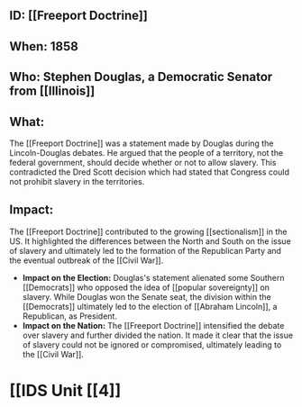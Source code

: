 ## ID: [[Freeport Doctrine]] 
## When: 1858

## Who: Stephen Douglas, a Democratic Senator from [[Illinois]] 
## What: 
The [[Freeport Doctrine]] was a statement made by Douglas during the Lincoln-Douglas debates.  He argued that the people of a territory, not the federal government, should decide whether or not to allow slavery. This contradicted the Dred Scott decision which had stated that Congress could not prohibit slavery in the territories. 

## Impact: 
The [[Freeport Doctrine]] contributed to the growing [[sectionalism]] in the US. It highlighted the differences between the North and South on the issue of slavery and ultimately led to the formation of the Republican Party and the eventual outbreak of the [[Civil War]]. 

* **Impact on the Election:** Douglas's statement alienated some Southern [[Democrats]] who opposed the idea of [[popular sovereignty]] on slavery. While Douglas won the Senate seat, the division within the [[Democrats]] ultimately led to the election of [[Abraham Lincoln]], a Republican, as President. 
* **Impact on the Nation:** The [[Freeport Doctrine]] intensified the debate over slavery and further divided the nation.  It made it clear that the issue of slavery could not be ignored or compromised, ultimately leading to the [[Civil War]]. 

# [[IDS Unit [[4]]